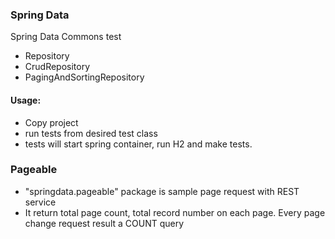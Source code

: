 ### Spring Data
Spring Data Commons test
- Repository
- CrudRepository
- PagingAndSortingRepository


#### Usage:
- Copy project
- run tests from desired test class
- tests will start spring container, run H2 and make tests. 

### Pageable
- "springdata.pageable" package is sample page request with REST service
- It return total page count, total record number on each page. Every page change request result a COUNT query
